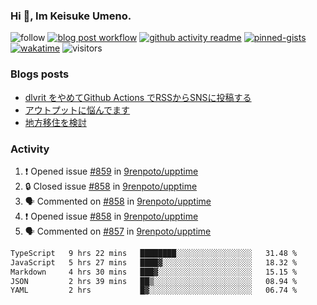 ### Hi 👋, Im Keisuke Umeno.

<!--
**9renpoto/9renpoto** is a ✨ _special_ ✨ repository because its `README.md` (this file) appears on your GitHub profile.

Here are some ideas to get you started:

- 🔭 I’m currently working on ...
- 🌱 I’m currently learning ...
- 👯 I’m looking to collaborate on ...
- 🤔 I’m looking for help with ...
- 💬 Ask me about ...
- 📫 How to reach me: ...
- 😄 Pronouns: ...
- ⚡ Fun fact: ...
-->

![follow](https://img.shields.io/github/followers/9renpoto?label=Follow&style=social)
[![blog post workflow](https://github.com/9renpoto/9renpoto/actions/workflows/blog.yml/badge.svg)](https://github.com/9renpoto/9renpoto/actions/workflows/blog.yml)
[![github activity readme](https://github.com/9renpoto/9renpoto/actions/workflows/activity.yml/badge.svg)](https://github.com/9renpoto/9renpoto/actions/workflows/activity.yml)
[![pinned-gists](https://github.com/9renpoto/9renpoto/actions/workflows/pin-gist.yml/badge.svg)](https://github.com/9renpoto/9renpoto/actions/workflows/pin-gist.yml)
[![wakatime](https://github.com/9renpoto/9renpoto/actions/workflows/waka-readme-status.yml/badge.svg)](https://github.com/9renpoto/9renpoto/actions/workflows/waka-readme-status.yml)
![visitors](https://komarev.com/ghpvc/?username=9renpoto&label=Profile%20views&color=0e75b6&style=flat)

### Blogs posts

<!-- BLOG-POST-LIST:START -->
- [dlvrit をやめてGithub Actions でRSSからSNSに投稿する](https://9renpoto.win/entry/2023/11/12/dlvrit-to-gh-actions)
- [アウトプットに悩んでます](https://9renpoto.win/entry/2023/11/11/technology-to-limit-input)
- [地方移住を検討](https://9renpoto.win/entry/2023/09/09/migration-plan)
<!-- BLOG-POST-LIST:END -->

### Activity

<!--START_SECTION:activity-->
1. ❗ Opened issue [#859](https://github.com/9renpoto/upptime/issues/859) in [9renpoto/upptime](https://github.com/9renpoto/upptime)
2. 🔒 Closed issue [#858](https://github.com/9renpoto/upptime/issues/858) in [9renpoto/upptime](https://github.com/9renpoto/upptime)
3. 🗣 Commented on [#858](https://github.com/9renpoto/upptime/issues/858#issuecomment-1811759311) in [9renpoto/upptime](https://github.com/9renpoto/upptime)
4. ❗ Opened issue [#858](https://github.com/9renpoto/upptime/issues/858) in [9renpoto/upptime](https://github.com/9renpoto/upptime)
5. 🗣 Commented on [#857](https://github.com/9renpoto/upptime/issues/857#issuecomment-1811740019) in [9renpoto/upptime](https://github.com/9renpoto/upptime)
<!--END_SECTION:activity-->

<!--START_SECTION:waka-->

```txt
TypeScript   9 hrs 22 mins   ████████░░░░░░░░░░░░░░░░░   31.48 %
JavaScript   5 hrs 27 mins   ████▓░░░░░░░░░░░░░░░░░░░░   18.32 %
Markdown     4 hrs 30 mins   ███▓░░░░░░░░░░░░░░░░░░░░░   15.15 %
JSON         2 hrs 39 mins   ██▒░░░░░░░░░░░░░░░░░░░░░░   08.94 %
YAML         2 hrs           █▓░░░░░░░░░░░░░░░░░░░░░░░   06.74 %
```

<!--END_SECTION:waka-->
